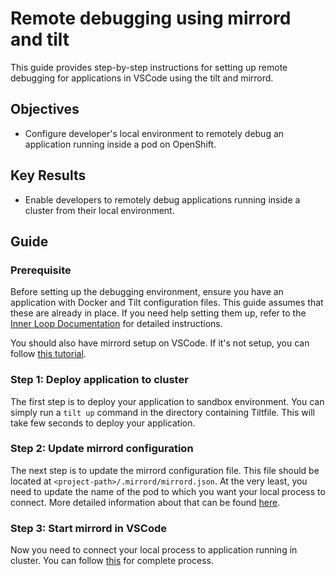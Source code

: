 # Remote debugging using mirrord and tilt

This guide provides step-by-step instructions for setting up remote debugging for  applications in VSCode using the tilt and mirrord.

## Objectives

- Configure developer's local environment to remotely debug an application running inside a pod on OpenShift.

## Key Results

- Enable developers to remotely debug applications running inside a cluster from their local environment.

## Guide

### Prerequisite

Before setting up the debugging environment, ensure you have an application with Docker and Tilt configuration files. This guide assumes that these are already in place. If you need help setting them up, refer to the [Inner Loop Documentation](https://docs.stakater.com/saap/for-developers/tutorials/inner-loop/prepare-environment/prepare-env.html) for detailed instructions.

You should also have mirrord setup on VSCode. If it's not setup, you can follow [this tutorial](https://docs.stakater.com/saap/managed-addons/mirrord/tutorial/mirrod-setup.html).


### Step 1: Deploy application to cluster

The first step is to deploy your application to sandbox environment. You can simply run a `tilt up` command in the directory containing Tiltfile. This will take few seconds to deploy your application.

### Step 2: Update mirrord configuration

The next step is to update the mirrord configuration file. This file should be located at `<project-path>/.mirrord/mirrord.json`. At the very least, you need to update the name of the pod to which you want your local process to connect. More detailed information about that can be found [here](https://docs.stakater.com/saap/managed-addons/mirrord/tutorial/mirrod-setup.html#step-3-configure-mirrord-and-vscode-debugger).

### Step 3: Start mirrord in VSCode

Now you need to connect your local process to application running in cluster. You can follow [this](https://docs.stakater.com/saap/managed-addons/mirrord/tutorial/mirrod-setup.html#step-5-debugging-with-mirrord) for complete process.
